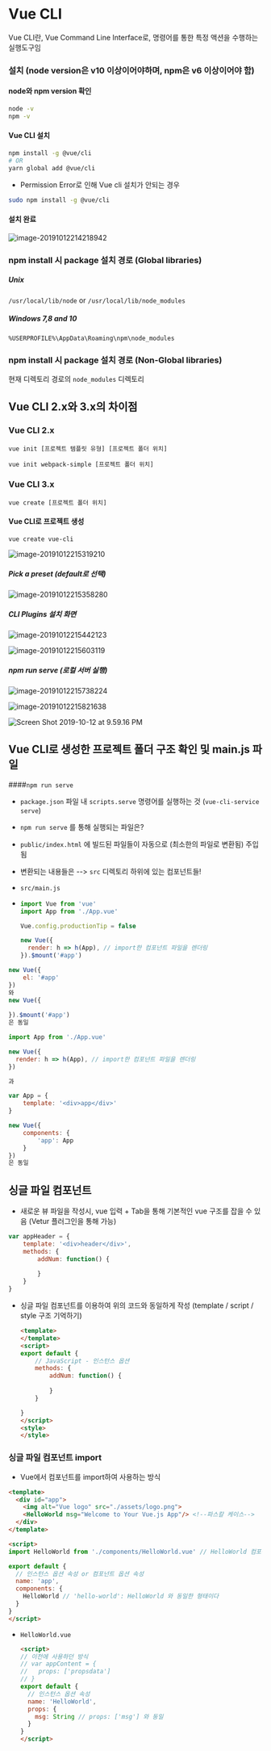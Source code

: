 # Vue CLI

 Vue CLI란, Vue Command Line Interface로, 명령어를 통한 특정 액션을 수행하는 실행도구임



### 설치 (node version은 v10 이상이어야하며, npm은 v6 이상이어야 함)

#### node와 npm version 확인

```bash
node -v
npm -v
```



#### Vue CLI 설치

```bash
npm install -g @vue/cli
# OR
yarn global add @vue/cli
```

- Permission Error로 인해 Vue cli 설치가 안되는 경우

```bash
sudo npm install -g @vue/cli
```



#### 설치 완료

![image-20191012214218942](../image/8_1_vuecli_install.png)



### npm install 시 package 설치 경로 (Global libraries)

##### Unix

`/usr/local/lib/node` or `/usr/local/lib/node_modules`

##### Windows 7,8 and 10

`%USERPROFILE%\AppData\Roaming\npm\node_modules`



### npm install 시 package 설치 경로 (Non-Global libraries)

현재 디렉토리 경로의 `node_modules` 디렉토리



## Vue CLI 2.x와 3.x의 차이점

### Vue CLI 2.x

`vue init [프로젝트 템플릿 유형] [프로젝트 폴더 위치]`

`vue init webpack-simple [프로젝트 폴더 위치]`

### Vue CLI 3.x

`vue create [프로젝트 폴더 위치]`



#### Vue CLI로 프로젝트 생성

```
vue create vue-cli
```

![image-20191012215319210](../image/8_2_createproject.png)



##### Pick a preset (default로 선택)

![image-20191012215358280](../image/8_3_pickapreset.png)



#####  CLI Plugins 설치 화면

![image-20191012215442123](../image/8_4_installCLIPlugin.png)

![image-20191012215603119](../image/8_5_doneInstallation.png)



##### npm run serve (로컬 서버 실행)

![image-20191012215738224](../image/8_6_npm_run_serve.png)

![image-20191012215821638](../image/8_7_npm_run_serve_done.png)

![Screen Shot 2019-10-12 at 9.59.16 PM](../image/8_8_npm_run_serve_browser.png)



## Vue CLI로 생성한 프로젝트 폴더 구조 확인 및 main.js 파일

####`npm run serve`

- `package.json` 파일 내 `scripts.serve` 명령어를 실행하는 것 (`vue-cli-service serve`)

-  `npm run serve` 를 통해 실행되는 파일은?

  - `public/index.html` 에 빌드된 파일들이 자동으로 (최소한의 파일로 변환됨) 주입됨

  - 변환되는 내용들은 --> `src` 디렉토리 하위에 있는 컴포넌트들!

  - `src/main.js`

  - ```javascript
    import Vue from 'vue'
    import App from './App.vue'
    
    Vue.config.productionTip = false
    
    new Vue({
      render: h => h(App), // import한 컴포넌트 파일을 렌더링
    }).$mount('#app')
    ```

```javascript
new Vue({
	el: '#app'
})
와
new Vue({
  
}).$mount('#app')
은 동일
```

```javascript
import App from './App.vue'

new Vue({
  render: h => h(App), // import한 컴포넌트 파일을 렌더링
})

과

var App = {
	template: '<div>app</div>'
}

new Vue({
	components: {
		'app': App
	}
})
은 동일
```



## 싱글 파일 컴포넌트

- 새로운 뷰 파일을 작성시, vue 입력 + Tab을 통해 기본적인 vue 구조를 잡을 수 있음 (Vetur 플러그인을 통해 가능)

```javascript
var appHeader = {
	template: '<div>header</div>',
	methods: {
		addNum: function() {
		
		}
	}
}
```

- 싱글 파일 컴포넌트를 이용하여 위의 코드와 동일하게 작성 (template / script / style 구조 기억하기)

  ```html
  <template>
  </template>
  <script>
  export default {
      // JavaScript - 인스턴스 옵션
      methods: {
          addNum: function() {
              
          }
      }
  
  }
  </script>
  <style>
  </style>
  ```



### 싱글 파일 컴포넌트 import

- Vue에서 컴포넌트를 import하여 사용하는 방식

```html
<template>
  <div id="app">
    <img alt="Vue logo" src="./assets/logo.png">
    <HelloWorld msg="Welcome to Your Vue.js App"/> <!--파스칼 케이스-->
  </div>
</template>

<script>
import HelloWorld from './components/HelloWorld.vue' // HelloWorld 컴포넌트를 불러옴

export default {
  // 인스턴스 옵션 속성 or 컴포넌트 옵션 속성
  name: 'app',
  components: {
    HelloWorld // 'hello-world': HelloWorld 와 동일한 형태이다
  }
}
</script>
```

- `HelloWorld.vue`

  ```html
  <script>
  // 이전에 사용하던 방식
  // var appContent = {
  //   props: ['propsdata']
  // }
  export default {
    // 인스턴스 옵션 속성
    name: 'HelloWorld',
    props: {
      msg: String // props: ['msg'] 와 동일
    }
  }
  </script>
  ```